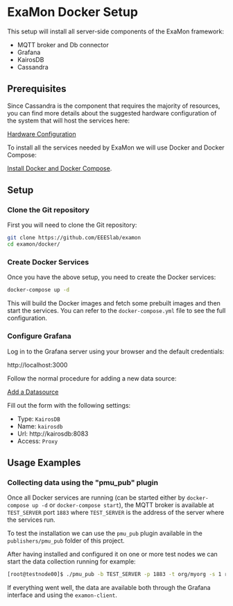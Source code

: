 # ExaMon Docker Setup
This setup will install all server-side components of the ExaMon framework:

 - MQTT broker and Db connector
 - Grafana
 - KairosDB
 - Cassandra

## Prerequisites
Since Cassandra is the component that requires the majority of resources, you can find more details about the suggested hardware configuration of the system that will host the services here:

[Hardware Configuration](https://cassandra.apache.org/doc/latest/operating/hardware.html#:~:text=While%20Cassandra%20can%20be%20made,at%20least%2032GB%20of%20RAM)

To install all the services needed by ExaMon we will use Docker and Docker Compose:

[Install Docker and Docker Compose](https://docs.docker.com/engine/installation/).


## Setup

### Clone the Git repository

First you will need to clone the Git repository:

```bash
git clone https://github.com/EEESlab/examon
cd examon/docker/
```

### Create Docker Services

Once you have the above setup, you need to create the Docker services:

```bash
docker-compose up -d
```

This will build the Docker images and fetch some prebuilt images and then start the services. You can refer to the `docker-compose.yml` file to see the full configuration. 

### Configure Grafana

Log in to the Grafana server using your browser and the default credentials:

http://localhost:3000

Follow the normal procedure for adding a new data source:

[Add a Datasource](https://grafana.com/docs/grafana/latest/datasources/add-a-data-source/)

Fill out the form with the following settings:

 - Type: `KairosDB`  
 - Name: `kairosdb` 
 - Url: http://kairosdb:8083 
 - Access: `Proxy`

## Usage Examples

### Collecting data using the "pmu_pub" plugin
Once all Docker services are running (can be started either by `docker-compose up -d` or `docker-compose start`), the MQTT broker is available at `TEST_SERVER` port `1883` where `TEST_SERVER` is the address of the server where the services run.

To test the installation we can use the `pmu_pub` plugin available in the `publishers/pmu_pub` folder of  this project.

After having installed and configured it on one or more test nodes we can start the data collection running for example:

```bash
[root@testnode00]$ ./pmu_pub -b TEST_SERVER -p 1883 -t org/myorg -s 1 run
```
If everything went well, the data are available both through the Grafana interface and using the `examon-client`. 


